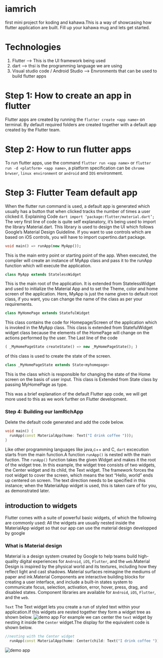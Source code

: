 # iamrich

first mini project for koding and kahawa.This is a way of showcasing how flutter application are built. Fill up your kahawa mug and lets get started.

# Technologies

1. Flutter --> This is the UI framework being used
2. dart --> thsi is the programming language we are using
3. Visual studio code / Android Studio --> Envronments that can be used to build flutter apps

# Step 1: How to create an app in flutter

Flutter apps are created by running the ``` flutter create <app name> ``` on terminal. By default required folders are created together with a default app created by the Flutter team.

# Step 2: How to run flutter apps

To run flutter apps, use the command ```flutter run <app name>``` or ```flutter run -d <platform> <app name>```, a platform specification can be ```chrome brwser```, ```linux environment``` or ```android``` and ``IOS`` environment.

# Step 3: Flutter Team default app

When the flutter run command is used, a default app is generated which usually has a button that when clicked tracks the number of times a user clicked it.
Explaining Code
````dart import ‘package:flutter/material.dart’;````
The very first line of code is quite self explanatory, it’s being used to import the library Material.dart. This library is used to design the UI which follows Google’s Material Design Guideline. If you want to use controls which are based on iOS controls, you will have to import cupertino.dart package.

````dart
void main() => runApp(new MyApp());
````

This is the main entry point or starting point of the app. When executed, the compiler will create an instance of MyApp class and pass it to the runApp function which will execute the application.

````dart
class MyApp extends StatelessWidget
````

This is the main root of the application. It is extended from StatelessWidget and used to initialize the Material App and to set the Theme, color and home screen of the application. Here, MyApp is just the name given to default root class, if you want, you can change the name of the class as per your requirements.

````dart
class MyHomePage extends StatefulWidget
````

This class contains the code for Homepage/Screen of the application which is invoked in the MyApp class. This class is extended from StatefulWidget widget class because the elements of the HomePage will change on the actions performed by the user. The Last line of the code

````dart
( _MyHomePageState createState() => new _MyHomePageState(); )
````

of this class is used to create the state of the screen.

````dart
class _MyHomePageState extends State<myhomepage>
````

This is the class which is responsible for changing the state of the Home screen on the basis of user input. This class is Extended from State class by passing MyHomePage as type.

This was a brief explanation of the default Flutter app code, we will get more used to this as we work further on Flutter development.

### Step 4: Building our IamRichApp

Delete the default code generated and add the code below.

````dart
void main() {
  runApp(const MaterialApp(home: Text("I drink coffee ")));
}
````

Like other  programming languages like java,c++ and C,  ```dart``` excecution starts from the main function.A function ```runApp()``` is nested with the main fuction. The ```runApp()``` function takes the given Widget and makes it the root of the widget tree. In this example, the widget tree consists of two widgets, the Center widget and its child, the Text widget. The framework forces the root widget to cover the screen, which means the text “Hello, world” ends up centered on screen. The text direction needs to be specified in this instance; when the MaterialApp widget is used, this is taken care of for you, as demonstrated later.

## introduction to widgets

Flutter comes with a suite of powerful basic widgets, of which the following are commonly used:
All the widgets are usually nested inside the MaterialApp widget so that  our app can use the material design developped by google

### What is Material design

Material is a design system created by Google to help teams build high-quality digital experiences for ```Android```, ```iOS```, ```Flutter```, and the ```web```.Material Design is inspired by the physical world and its textures, including how they reflect light and cast shadows. Material surfaces reimagine the mediums of paper and ink.Material Components are interactive building blocks for creating a user interface, and include a built-in states system to communicate focus, selection, activation, error, hover, press, drag, and disabled states. Component libraries are available for ```Android```, ```iOS```, ```Flutter```, and the ```web```.

```Text```
The Text widget lets you create a run of styled text within your application.If this widgets are nested together they form a widget tree as shown below.
![demo app ](https://github.com/kodingkahawa/iamRich/blob/dev/iamrichapp/assets/tree3.png)
For example we can center the ``text`` widget by nesting it inside the ```Center``` widget.The display for the equivalent code is shown below.
````dart
//nesting with the Center widget
  runApp(const MaterialApp(home: Center(child: Text("I drink coffee "))));
````
![demo app ](https://github.com/kodingkahawa/iamRich/blob/dev/iamrichapp/assets/demoapp.png)

##

